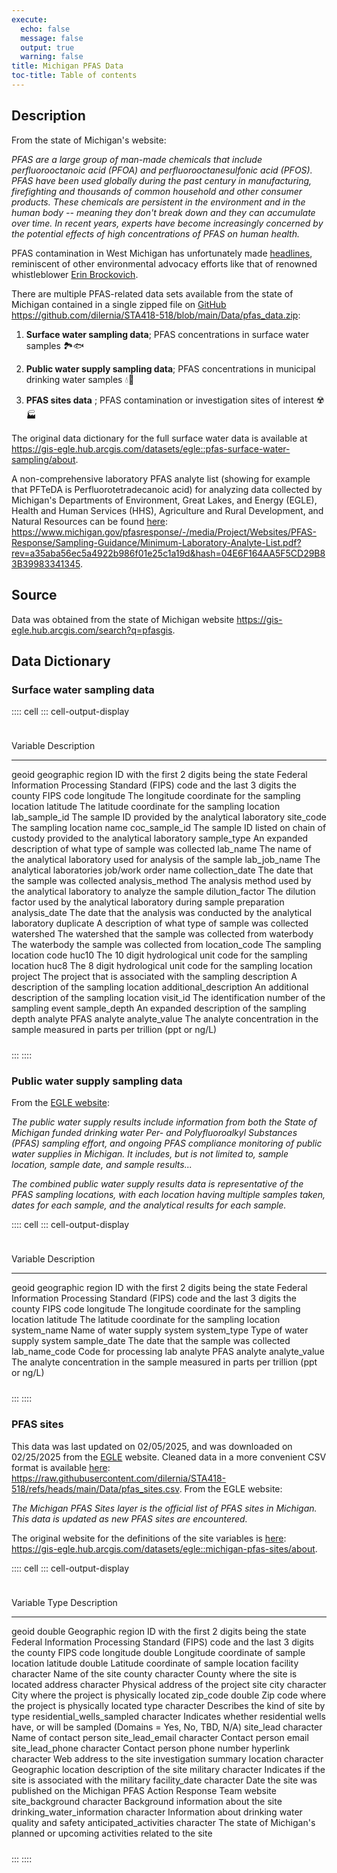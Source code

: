 ```yaml
---
execute:
  echo: false
  message: false
  output: true
  warning: false
title: Michigan PFAS Data
toc-title: Table of contents
---
```


## Description

From the state of Michigan's website:

*PFAS are a large group of man-made chemicals that include
perfluorooctanoic acid (PFOA) and perfluorooctanesulfonic acid (PFOS).
PFAS have been used globally during the past century in manufacturing,
firefighting and thousands of common household and other consumer
products. These chemicals are persistent in the environment and in the
human body -- meaning they don't break down and they can accumulate over
time. In recent years, experts have become increasingly concerned by the
potential effects of high concentrations of PFAS on human health.*

PFAS contamination in West Michigan has unfortunately made
[headlines](https://www.wzzm13.com/article/news/local/judge-approves-54m-settlement-kent-co-residents-wolverine-3m-pfas-case/69-091ea42c-125a-4341-8ea0-238fdac4d06e),
reminiscent of other environmental advocacy efforts like that of
renowned whistleblower [Erin
Brockovich](https://en.wikipedia.org/wiki/Erin_Brockovich).

There are multiple PFAS-related data sets available from the state of
Michigan contained in a single zipped file on
[GitHub](https://github.com/dilernia/STA418-518/blob/main/Data/pfas_data.zip)
<https://github.com/dilernia/STA418-518/blob/main/Data/pfas_data.zip>:

1.  **Surface water sampling data**; PFAS concentrations in surface
    water samples 🏞🐟

2.  **Public water supply sampling data**; PFAS concentrations in
    municipal drinking water samples 💧🫗

3.  **PFAS sites data** ; PFAS contamination or investigation sites of
    interest ☢️🏭

The original data dictionary for the full surface water data is
available at
<https://gis-egle.hub.arcgis.com/datasets/egle::pfas-surface-water-sampling/about>.

A non-comprehensive laboratory PFAS analyte list (showing for example
that PFTeDA is Perfluorotetradecanoic acid) for analyzing data collected
by Michigan's Departments of Environment, Great Lakes, and Energy
(EGLE), Health and Human Services (HHS), Agriculture and Rural
Development, and Natural Resources can be found
[here](https://www.michigan.gov/pfasresponse/-/media/Project/Websites/PFAS-Response/Sampling-Guidance/Minimum-Laboratory-Analyte-List.pdf?rev=a35aba56ec5a4922b986f01e25c1a19d&hash=04E6F164AA5F5CD29B83B39983341345):
<https://www.michigan.gov/pfasresponse/-/media/Project/Websites/PFAS-Response/Sampling-Guidance/Minimum-Laboratory-Analyte-List.pdf?rev=a35aba56ec5a4922b986f01e25c1a19d&hash=04E6F164AA5F5CD29B83B39983341345>.

## Source

Data was obtained from the state of Michigan website
<https://gis-egle.hub.arcgis.com/search?q=pfasgis>.

## Data Dictionary

### Surface water sampling data

:::: cell
::: cell-output-display
<div id="xjxkzdfeuo" style="padding-left:0px;padding-right:0px;padding-top:10px;padding-bottom:10px;overflow-x:auto;overflow-y:auto;width:auto;height:auto;">
<style>#xjxkzdfeuo table {
  font-family: system-ui, 'Segoe UI', Roboto, Helvetica, Arial, sans-serif, 'Apple Color Emoji', 'Segoe UI Emoji', 'Segoe UI Symbol', 'Noto Color Emoji';
  -webkit-font-smoothing: antialiased;
  -moz-osx-font-smoothing: grayscale;
}

#xjxkzdfeuo thead, #xjxkzdfeuo tbody, #xjxkzdfeuo tfoot, #xjxkzdfeuo tr, #xjxkzdfeuo td, #xjxkzdfeuo th {
  border-style: none;
}

#xjxkzdfeuo p {
  margin: 0;
  padding: 0;
}

#xjxkzdfeuo .gt_table {
  display: table;
  border-collapse: collapse;
  line-height: normal;
  margin-left: auto;
  margin-right: auto;
  color: #333333;
  font-size: 16px;
  font-weight: normal;
  font-style: normal;
  background-color: #FFFFFF;
  width: auto;
  border-top-style: solid;
  border-top-width: 2px;
  border-top-color: #A8A8A8;
  border-right-style: none;
  border-right-width: 2px;
  border-right-color: #D3D3D3;
  border-bottom-style: solid;
  border-bottom-width: 2px;
  border-bottom-color: #A8A8A8;
  border-left-style: none;
  border-left-width: 2px;
  border-left-color: #D3D3D3;
}

#xjxkzdfeuo .gt_caption {
  padding-top: 4px;
  padding-bottom: 4px;
}

#xjxkzdfeuo .gt_title {
  color: #333333;
  font-size: 125%;
  font-weight: initial;
  padding-top: 4px;
  padding-bottom: 4px;
  padding-left: 5px;
  padding-right: 5px;
  border-bottom-color: #FFFFFF;
  border-bottom-width: 0;
}

#xjxkzdfeuo .gt_subtitle {
  color: #333333;
  font-size: 85%;
  font-weight: initial;
  padding-top: 3px;
  padding-bottom: 5px;
  padding-left: 5px;
  padding-right: 5px;
  border-top-color: #FFFFFF;
  border-top-width: 0;
}

#xjxkzdfeuo .gt_heading {
  background-color: #FFFFFF;
  text-align: center;
  border-bottom-color: #FFFFFF;
  border-left-style: none;
  border-left-width: 1px;
  border-left-color: #D3D3D3;
  border-right-style: none;
  border-right-width: 1px;
  border-right-color: #D3D3D3;
}

#xjxkzdfeuo .gt_bottom_border {
  border-bottom-style: solid;
  border-bottom-width: 2px;
  border-bottom-color: #D3D3D3;
}

#xjxkzdfeuo .gt_col_headings {
  border-top-style: solid;
  border-top-width: 2px;
  border-top-color: #D3D3D3;
  border-bottom-style: solid;
  border-bottom-width: 2px;
  border-bottom-color: #D3D3D3;
  border-left-style: none;
  border-left-width: 1px;
  border-left-color: #D3D3D3;
  border-right-style: none;
  border-right-width: 1px;
  border-right-color: #D3D3D3;
}

#xjxkzdfeuo .gt_col_heading {
  color: #333333;
  background-color: #FFFFFF;
  font-size: 100%;
  font-weight: normal;
  text-transform: inherit;
  border-left-style: none;
  border-left-width: 1px;
  border-left-color: #D3D3D3;
  border-right-style: none;
  border-right-width: 1px;
  border-right-color: #D3D3D3;
  vertical-align: bottom;
  padding-top: 5px;
  padding-bottom: 6px;
  padding-left: 5px;
  padding-right: 5px;
  overflow-x: hidden;
}

#xjxkzdfeuo .gt_column_spanner_outer {
  color: #333333;
  background-color: #FFFFFF;
  font-size: 100%;
  font-weight: normal;
  text-transform: inherit;
  padding-top: 0;
  padding-bottom: 0;
  padding-left: 4px;
  padding-right: 4px;
}

#xjxkzdfeuo .gt_column_spanner_outer:first-child {
  padding-left: 0;
}

#xjxkzdfeuo .gt_column_spanner_outer:last-child {
  padding-right: 0;
}

#xjxkzdfeuo .gt_column_spanner {
  border-bottom-style: solid;
  border-bottom-width: 2px;
  border-bottom-color: #D3D3D3;
  vertical-align: bottom;
  padding-top: 5px;
  padding-bottom: 5px;
  overflow-x: hidden;
  display: inline-block;
  width: 100%;
}

#xjxkzdfeuo .gt_spanner_row {
  border-bottom-style: hidden;
}

#xjxkzdfeuo .gt_group_heading {
  padding-top: 8px;
  padding-bottom: 8px;
  padding-left: 5px;
  padding-right: 5px;
  color: #333333;
  background-color: #FFFFFF;
  font-size: 100%;
  font-weight: initial;
  text-transform: inherit;
  border-top-style: solid;
  border-top-width: 2px;
  border-top-color: #D3D3D3;
  border-bottom-style: solid;
  border-bottom-width: 2px;
  border-bottom-color: #D3D3D3;
  border-left-style: none;
  border-left-width: 1px;
  border-left-color: #D3D3D3;
  border-right-style: none;
  border-right-width: 1px;
  border-right-color: #D3D3D3;
  vertical-align: middle;
  text-align: left;
}

#xjxkzdfeuo .gt_empty_group_heading {
  padding: 0.5px;
  color: #333333;
  background-color: #FFFFFF;
  font-size: 100%;
  font-weight: initial;
  border-top-style: solid;
  border-top-width: 2px;
  border-top-color: #D3D3D3;
  border-bottom-style: solid;
  border-bottom-width: 2px;
  border-bottom-color: #D3D3D3;
  vertical-align: middle;
}

#xjxkzdfeuo .gt_from_md > :first-child {
  margin-top: 0;
}

#xjxkzdfeuo .gt_from_md > :last-child {
  margin-bottom: 0;
}

#xjxkzdfeuo .gt_row {
  padding-top: 8px;
  padding-bottom: 8px;
  padding-left: 5px;
  padding-right: 5px;
  margin: 10px;
  border-top-style: solid;
  border-top-width: 1px;
  border-top-color: #D3D3D3;
  border-left-style: none;
  border-left-width: 1px;
  border-left-color: #D3D3D3;
  border-right-style: none;
  border-right-width: 1px;
  border-right-color: #D3D3D3;
  vertical-align: middle;
  overflow-x: hidden;
}

#xjxkzdfeuo .gt_stub {
  color: #333333;
  background-color: #FFFFFF;
  font-size: 100%;
  font-weight: initial;
  text-transform: inherit;
  border-right-style: solid;
  border-right-width: 2px;
  border-right-color: #D3D3D3;
  padding-left: 5px;
  padding-right: 5px;
}

#xjxkzdfeuo .gt_stub_row_group {
  color: #333333;
  background-color: #FFFFFF;
  font-size: 100%;
  font-weight: initial;
  text-transform: inherit;
  border-right-style: solid;
  border-right-width: 2px;
  border-right-color: #D3D3D3;
  padding-left: 5px;
  padding-right: 5px;
  vertical-align: top;
}

#xjxkzdfeuo .gt_row_group_first td {
  border-top-width: 2px;
}

#xjxkzdfeuo .gt_row_group_first th {
  border-top-width: 2px;
}

#xjxkzdfeuo .gt_summary_row {
  color: #333333;
  background-color: #FFFFFF;
  text-transform: inherit;
  padding-top: 8px;
  padding-bottom: 8px;
  padding-left: 5px;
  padding-right: 5px;
}

#xjxkzdfeuo .gt_first_summary_row {
  border-top-style: solid;
  border-top-color: #D3D3D3;
}

#xjxkzdfeuo .gt_first_summary_row.thick {
  border-top-width: 2px;
}

#xjxkzdfeuo .gt_last_summary_row {
  padding-top: 8px;
  padding-bottom: 8px;
  padding-left: 5px;
  padding-right: 5px;
  border-bottom-style: solid;
  border-bottom-width: 2px;
  border-bottom-color: #D3D3D3;
}

#xjxkzdfeuo .gt_grand_summary_row {
  color: #333333;
  background-color: #FFFFFF;
  text-transform: inherit;
  padding-top: 8px;
  padding-bottom: 8px;
  padding-left: 5px;
  padding-right: 5px;
}

#xjxkzdfeuo .gt_first_grand_summary_row {
  padding-top: 8px;
  padding-bottom: 8px;
  padding-left: 5px;
  padding-right: 5px;
  border-top-style: double;
  border-top-width: 6px;
  border-top-color: #D3D3D3;
}

#xjxkzdfeuo .gt_last_grand_summary_row_top {
  padding-top: 8px;
  padding-bottom: 8px;
  padding-left: 5px;
  padding-right: 5px;
  border-bottom-style: double;
  border-bottom-width: 6px;
  border-bottom-color: #D3D3D3;
}

#xjxkzdfeuo .gt_striped {
  background-color: rgba(128, 128, 128, 0.05);
}

#xjxkzdfeuo .gt_table_body {
  border-top-style: solid;
  border-top-width: 2px;
  border-top-color: #D3D3D3;
  border-bottom-style: solid;
  border-bottom-width: 2px;
  border-bottom-color: #D3D3D3;
}

#xjxkzdfeuo .gt_footnotes {
  color: #333333;
  background-color: #FFFFFF;
  border-bottom-style: none;
  border-bottom-width: 2px;
  border-bottom-color: #D3D3D3;
  border-left-style: none;
  border-left-width: 2px;
  border-left-color: #D3D3D3;
  border-right-style: none;
  border-right-width: 2px;
  border-right-color: #D3D3D3;
}

#xjxkzdfeuo .gt_footnote {
  margin: 0px;
  font-size: 90%;
  padding-top: 4px;
  padding-bottom: 4px;
  padding-left: 5px;
  padding-right: 5px;
}

#xjxkzdfeuo .gt_sourcenotes {
  color: #333333;
  background-color: #FFFFFF;
  border-bottom-style: none;
  border-bottom-width: 2px;
  border-bottom-color: #D3D3D3;
  border-left-style: none;
  border-left-width: 2px;
  border-left-color: #D3D3D3;
  border-right-style: none;
  border-right-width: 2px;
  border-right-color: #D3D3D3;
}

#xjxkzdfeuo .gt_sourcenote {
  font-size: 90%;
  padding-top: 4px;
  padding-bottom: 4px;
  padding-left: 5px;
  padding-right: 5px;
}

#xjxkzdfeuo .gt_left {
  text-align: left;
}

#xjxkzdfeuo .gt_center {
  text-align: center;
}

#xjxkzdfeuo .gt_right {
  text-align: right;
  font-variant-numeric: tabular-nums;
}

#xjxkzdfeuo .gt_font_normal {
  font-weight: normal;
}

#xjxkzdfeuo .gt_font_bold {
  font-weight: bold;
}

#xjxkzdfeuo .gt_font_italic {
  font-style: italic;
}

#xjxkzdfeuo .gt_super {
  font-size: 65%;
}

#xjxkzdfeuo .gt_footnote_marks {
  font-size: 75%;
  vertical-align: 0.4em;
  position: initial;
}

#xjxkzdfeuo .gt_asterisk {
  font-size: 100%;
  vertical-align: 0;
}

#xjxkzdfeuo .gt_indent_1 {
  text-indent: 5px;
}

#xjxkzdfeuo .gt_indent_2 {
  text-indent: 10px;
}

#xjxkzdfeuo .gt_indent_3 {
  text-indent: 15px;
}

#xjxkzdfeuo .gt_indent_4 {
  text-indent: 20px;
}

#xjxkzdfeuo .gt_indent_5 {
  text-indent: 25px;
}

#xjxkzdfeuo .katex-display {
  display: inline-flex !important;
  margin-bottom: 0.75em !important;
}

#xjxkzdfeuo div.Reactable > div.rt-table > div.rt-thead > div.rt-tr.rt-tr-group-header > div.rt-th-group:after {
  height: 0px !important;
}
</style>

  Variable                 Description
  ------------------------ -------------------------------------------------------------------------------------------------------------------------------------------------------------
  geoid                    geographic region ID with the first 2 digits being the state Federal Information Processing Standard (FIPS) code and the last 3 digits the county FIPS code
  longitude                The longitude coordinate for the sampling location
  latitude                 The latitude coordinate for the sampling location
  lab_sample_id            The sample ID provided by the analytical laboratory
  site_code                The sampling location name
  coc_sample_id            The sample ID listed on chain of custody provided to the analytical laboratory
  sample_type              An expanded description of what type of sample was collected
  lab_name                 The name of the analytical laboratory used for analysis of the sample
  lab_job_name             The analytical laboratories job/work order name
  collection_date          The date that the sample was collected
  analysis_method          The analysis method used by the analytical laboratory to analyze the sample
  dilution_factor          The dilution factor used by the analytical laboratory during sample preparation
  analysis_date            The date that the analysis was conducted by the analytical laboratory
  duplicate                A description of what type of sample was collected
  watershed                The watershed that the sample was collected from
  waterbody                The waterbody the sample was collected from
  location_code            The sampling location code
  huc10                    The 10 digit hydrological unit code for the sampling location
  huc8                     The 8 digit hydrological unit code for the sampling location
  project                  The project that is associated with the sampling
  description              A description of the sampling location
  additional_description   An additional description of the sampling location
  visit_id                 The identification number of the sampling event
  sample_depth             An expanded description of the sampling depth
  analyte                  PFAS analyte
  analyte_value            The analyte concentration in the sample measured in parts per trillion (ppt or ng/L)

</div>
:::
::::

### Public water supply sampling data

From the [EGLE
website](https://www.michigan.gov/egle/maps-data/mpart-pfas-gis):

*The public water supply results include information from both the State
of Michigan funded drinking water Per- and Polyfluoroalkyl Substances
(PFAS) sampling effort, and ongoing PFAS compliance monitoring of public
water supplies in Michigan. It includes, but is not limited to, sample
location, sample date, and sample results...*

*The combined public water supply results data is representative of the
PFAS sampling locations, with each location having multiple samples
taken, dates for each sample, and the analytical results for each
sample.*

:::: cell
::: cell-output-display
<div id="rombjdticb" style="padding-left:0px;padding-right:0px;padding-top:10px;padding-bottom:10px;overflow-x:auto;overflow-y:auto;width:auto;height:auto;">
<style>#rombjdticb table {
  font-family: system-ui, 'Segoe UI', Roboto, Helvetica, Arial, sans-serif, 'Apple Color Emoji', 'Segoe UI Emoji', 'Segoe UI Symbol', 'Noto Color Emoji';
  -webkit-font-smoothing: antialiased;
  -moz-osx-font-smoothing: grayscale;
}

#rombjdticb thead, #rombjdticb tbody, #rombjdticb tfoot, #rombjdticb tr, #rombjdticb td, #rombjdticb th {
  border-style: none;
}

#rombjdticb p {
  margin: 0;
  padding: 0;
}

#rombjdticb .gt_table {
  display: table;
  border-collapse: collapse;
  line-height: normal;
  margin-left: auto;
  margin-right: auto;
  color: #333333;
  font-size: 16px;
  font-weight: normal;
  font-style: normal;
  background-color: #FFFFFF;
  width: auto;
  border-top-style: solid;
  border-top-width: 2px;
  border-top-color: #A8A8A8;
  border-right-style: none;
  border-right-width: 2px;
  border-right-color: #D3D3D3;
  border-bottom-style: solid;
  border-bottom-width: 2px;
  border-bottom-color: #A8A8A8;
  border-left-style: none;
  border-left-width: 2px;
  border-left-color: #D3D3D3;
}

#rombjdticb .gt_caption {
  padding-top: 4px;
  padding-bottom: 4px;
}

#rombjdticb .gt_title {
  color: #333333;
  font-size: 125%;
  font-weight: initial;
  padding-top: 4px;
  padding-bottom: 4px;
  padding-left: 5px;
  padding-right: 5px;
  border-bottom-color: #FFFFFF;
  border-bottom-width: 0;
}

#rombjdticb .gt_subtitle {
  color: #333333;
  font-size: 85%;
  font-weight: initial;
  padding-top: 3px;
  padding-bottom: 5px;
  padding-left: 5px;
  padding-right: 5px;
  border-top-color: #FFFFFF;
  border-top-width: 0;
}

#rombjdticb .gt_heading {
  background-color: #FFFFFF;
  text-align: center;
  border-bottom-color: #FFFFFF;
  border-left-style: none;
  border-left-width: 1px;
  border-left-color: #D3D3D3;
  border-right-style: none;
  border-right-width: 1px;
  border-right-color: #D3D3D3;
}

#rombjdticb .gt_bottom_border {
  border-bottom-style: solid;
  border-bottom-width: 2px;
  border-bottom-color: #D3D3D3;
}

#rombjdticb .gt_col_headings {
  border-top-style: solid;
  border-top-width: 2px;
  border-top-color: #D3D3D3;
  border-bottom-style: solid;
  border-bottom-width: 2px;
  border-bottom-color: #D3D3D3;
  border-left-style: none;
  border-left-width: 1px;
  border-left-color: #D3D3D3;
  border-right-style: none;
  border-right-width: 1px;
  border-right-color: #D3D3D3;
}

#rombjdticb .gt_col_heading {
  color: #333333;
  background-color: #FFFFFF;
  font-size: 100%;
  font-weight: normal;
  text-transform: inherit;
  border-left-style: none;
  border-left-width: 1px;
  border-left-color: #D3D3D3;
  border-right-style: none;
  border-right-width: 1px;
  border-right-color: #D3D3D3;
  vertical-align: bottom;
  padding-top: 5px;
  padding-bottom: 6px;
  padding-left: 5px;
  padding-right: 5px;
  overflow-x: hidden;
}

#rombjdticb .gt_column_spanner_outer {
  color: #333333;
  background-color: #FFFFFF;
  font-size: 100%;
  font-weight: normal;
  text-transform: inherit;
  padding-top: 0;
  padding-bottom: 0;
  padding-left: 4px;
  padding-right: 4px;
}

#rombjdticb .gt_column_spanner_outer:first-child {
  padding-left: 0;
}

#rombjdticb .gt_column_spanner_outer:last-child {
  padding-right: 0;
}

#rombjdticb .gt_column_spanner {
  border-bottom-style: solid;
  border-bottom-width: 2px;
  border-bottom-color: #D3D3D3;
  vertical-align: bottom;
  padding-top: 5px;
  padding-bottom: 5px;
  overflow-x: hidden;
  display: inline-block;
  width: 100%;
}

#rombjdticb .gt_spanner_row {
  border-bottom-style: hidden;
}

#rombjdticb .gt_group_heading {
  padding-top: 8px;
  padding-bottom: 8px;
  padding-left: 5px;
  padding-right: 5px;
  color: #333333;
  background-color: #FFFFFF;
  font-size: 100%;
  font-weight: initial;
  text-transform: inherit;
  border-top-style: solid;
  border-top-width: 2px;
  border-top-color: #D3D3D3;
  border-bottom-style: solid;
  border-bottom-width: 2px;
  border-bottom-color: #D3D3D3;
  border-left-style: none;
  border-left-width: 1px;
  border-left-color: #D3D3D3;
  border-right-style: none;
  border-right-width: 1px;
  border-right-color: #D3D3D3;
  vertical-align: middle;
  text-align: left;
}

#rombjdticb .gt_empty_group_heading {
  padding: 0.5px;
  color: #333333;
  background-color: #FFFFFF;
  font-size: 100%;
  font-weight: initial;
  border-top-style: solid;
  border-top-width: 2px;
  border-top-color: #D3D3D3;
  border-bottom-style: solid;
  border-bottom-width: 2px;
  border-bottom-color: #D3D3D3;
  vertical-align: middle;
}

#rombjdticb .gt_from_md > :first-child {
  margin-top: 0;
}

#rombjdticb .gt_from_md > :last-child {
  margin-bottom: 0;
}

#rombjdticb .gt_row {
  padding-top: 8px;
  padding-bottom: 8px;
  padding-left: 5px;
  padding-right: 5px;
  margin: 10px;
  border-top-style: solid;
  border-top-width: 1px;
  border-top-color: #D3D3D3;
  border-left-style: none;
  border-left-width: 1px;
  border-left-color: #D3D3D3;
  border-right-style: none;
  border-right-width: 1px;
  border-right-color: #D3D3D3;
  vertical-align: middle;
  overflow-x: hidden;
}

#rombjdticb .gt_stub {
  color: #333333;
  background-color: #FFFFFF;
  font-size: 100%;
  font-weight: initial;
  text-transform: inherit;
  border-right-style: solid;
  border-right-width: 2px;
  border-right-color: #D3D3D3;
  padding-left: 5px;
  padding-right: 5px;
}

#rombjdticb .gt_stub_row_group {
  color: #333333;
  background-color: #FFFFFF;
  font-size: 100%;
  font-weight: initial;
  text-transform: inherit;
  border-right-style: solid;
  border-right-width: 2px;
  border-right-color: #D3D3D3;
  padding-left: 5px;
  padding-right: 5px;
  vertical-align: top;
}

#rombjdticb .gt_row_group_first td {
  border-top-width: 2px;
}

#rombjdticb .gt_row_group_first th {
  border-top-width: 2px;
}

#rombjdticb .gt_summary_row {
  color: #333333;
  background-color: #FFFFFF;
  text-transform: inherit;
  padding-top: 8px;
  padding-bottom: 8px;
  padding-left: 5px;
  padding-right: 5px;
}

#rombjdticb .gt_first_summary_row {
  border-top-style: solid;
  border-top-color: #D3D3D3;
}

#rombjdticb .gt_first_summary_row.thick {
  border-top-width: 2px;
}

#rombjdticb .gt_last_summary_row {
  padding-top: 8px;
  padding-bottom: 8px;
  padding-left: 5px;
  padding-right: 5px;
  border-bottom-style: solid;
  border-bottom-width: 2px;
  border-bottom-color: #D3D3D3;
}

#rombjdticb .gt_grand_summary_row {
  color: #333333;
  background-color: #FFFFFF;
  text-transform: inherit;
  padding-top: 8px;
  padding-bottom: 8px;
  padding-left: 5px;
  padding-right: 5px;
}

#rombjdticb .gt_first_grand_summary_row {
  padding-top: 8px;
  padding-bottom: 8px;
  padding-left: 5px;
  padding-right: 5px;
  border-top-style: double;
  border-top-width: 6px;
  border-top-color: #D3D3D3;
}

#rombjdticb .gt_last_grand_summary_row_top {
  padding-top: 8px;
  padding-bottom: 8px;
  padding-left: 5px;
  padding-right: 5px;
  border-bottom-style: double;
  border-bottom-width: 6px;
  border-bottom-color: #D3D3D3;
}

#rombjdticb .gt_striped {
  background-color: rgba(128, 128, 128, 0.05);
}

#rombjdticb .gt_table_body {
  border-top-style: solid;
  border-top-width: 2px;
  border-top-color: #D3D3D3;
  border-bottom-style: solid;
  border-bottom-width: 2px;
  border-bottom-color: #D3D3D3;
}

#rombjdticb .gt_footnotes {
  color: #333333;
  background-color: #FFFFFF;
  border-bottom-style: none;
  border-bottom-width: 2px;
  border-bottom-color: #D3D3D3;
  border-left-style: none;
  border-left-width: 2px;
  border-left-color: #D3D3D3;
  border-right-style: none;
  border-right-width: 2px;
  border-right-color: #D3D3D3;
}

#rombjdticb .gt_footnote {
  margin: 0px;
  font-size: 90%;
  padding-top: 4px;
  padding-bottom: 4px;
  padding-left: 5px;
  padding-right: 5px;
}

#rombjdticb .gt_sourcenotes {
  color: #333333;
  background-color: #FFFFFF;
  border-bottom-style: none;
  border-bottom-width: 2px;
  border-bottom-color: #D3D3D3;
  border-left-style: none;
  border-left-width: 2px;
  border-left-color: #D3D3D3;
  border-right-style: none;
  border-right-width: 2px;
  border-right-color: #D3D3D3;
}

#rombjdticb .gt_sourcenote {
  font-size: 90%;
  padding-top: 4px;
  padding-bottom: 4px;
  padding-left: 5px;
  padding-right: 5px;
}

#rombjdticb .gt_left {
  text-align: left;
}

#rombjdticb .gt_center {
  text-align: center;
}

#rombjdticb .gt_right {
  text-align: right;
  font-variant-numeric: tabular-nums;
}

#rombjdticb .gt_font_normal {
  font-weight: normal;
}

#rombjdticb .gt_font_bold {
  font-weight: bold;
}

#rombjdticb .gt_font_italic {
  font-style: italic;
}

#rombjdticb .gt_super {
  font-size: 65%;
}

#rombjdticb .gt_footnote_marks {
  font-size: 75%;
  vertical-align: 0.4em;
  position: initial;
}

#rombjdticb .gt_asterisk {
  font-size: 100%;
  vertical-align: 0;
}

#rombjdticb .gt_indent_1 {
  text-indent: 5px;
}

#rombjdticb .gt_indent_2 {
  text-indent: 10px;
}

#rombjdticb .gt_indent_3 {
  text-indent: 15px;
}

#rombjdticb .gt_indent_4 {
  text-indent: 20px;
}

#rombjdticb .gt_indent_5 {
  text-indent: 25px;
}

#rombjdticb .katex-display {
  display: inline-flex !important;
  margin-bottom: 0.75em !important;
}

#rombjdticb div.Reactable > div.rt-table > div.rt-thead > div.rt-tr.rt-tr-group-header > div.rt-th-group:after {
  height: 0px !important;
}
</style>

  Variable        Description
  --------------- -------------------------------------------------------------------------------------------------------------------------------------------------------------
  geoid           geographic region ID with the first 2 digits being the state Federal Information Processing Standard (FIPS) code and the last 3 digits the county FIPS code
  longitude       The longitude coordinate for the sampling location
  latitude        The latitude coordinate for the sampling location
  system_name     Name of water supply system
  system_type     Type of water supply system
  sample_date     The date that the sample was collected
  lab_name_code   Code for processing lab
  analyte         PFAS analyte
  analyte_value   The analyte concentration in the sample measured in parts per trillion (ppt or ng/L)

</div>
:::
::::

### PFAS sites

This data was last updated on 02/05/2025, and was downloaded on
02/25/2025 from the
[EGLE](https://gis-egle.hub.arcgis.com/maps/17b26cf283624bf49705741e81fde0c4)
website. Cleaned data in a more convenient CSV format is available
[here](https://raw.githubusercontent.com/dilernia/STA418-518/refs/heads/main/Data/pfas_sites.csv):
<https://raw.githubusercontent.com/dilernia/STA418-518/refs/heads/main/Data/pfas_sites.csv>.
From the EGLE website:

*The Michigan PFAS Sites layer is the official list of PFAS sites in
Michigan. This data is updated as new PFAS sites are encountered.*

The original website for the definitions of the site variables is
[here](https://gis-egle.hub.arcgis.com/datasets/egle::michigan-pfas-sites/about):
<https://gis-egle.hub.arcgis.com/datasets/egle::michigan-pfas-sites/about>.

:::: cell
::: cell-output-display
<div id="nelertzpff" style="padding-left:0px;padding-right:0px;padding-top:10px;padding-bottom:10px;overflow-x:auto;overflow-y:auto;width:auto;height:auto;">
<style>#nelertzpff table {
  font-family: system-ui, 'Segoe UI', Roboto, Helvetica, Arial, sans-serif, 'Apple Color Emoji', 'Segoe UI Emoji', 'Segoe UI Symbol', 'Noto Color Emoji';
  -webkit-font-smoothing: antialiased;
  -moz-osx-font-smoothing: grayscale;
}

#nelertzpff thead, #nelertzpff tbody, #nelertzpff tfoot, #nelertzpff tr, #nelertzpff td, #nelertzpff th {
  border-style: none;
}

#nelertzpff p {
  margin: 0;
  padding: 0;
}

#nelertzpff .gt_table {
  display: table;
  border-collapse: collapse;
  line-height: normal;
  margin-left: auto;
  margin-right: auto;
  color: #333333;
  font-size: 16px;
  font-weight: normal;
  font-style: normal;
  background-color: #FFFFFF;
  width: auto;
  border-top-style: solid;
  border-top-width: 2px;
  border-top-color: #A8A8A8;
  border-right-style: none;
  border-right-width: 2px;
  border-right-color: #D3D3D3;
  border-bottom-style: solid;
  border-bottom-width: 2px;
  border-bottom-color: #A8A8A8;
  border-left-style: none;
  border-left-width: 2px;
  border-left-color: #D3D3D3;
}

#nelertzpff .gt_caption {
  padding-top: 4px;
  padding-bottom: 4px;
}

#nelertzpff .gt_title {
  color: #333333;
  font-size: 125%;
  font-weight: initial;
  padding-top: 4px;
  padding-bottom: 4px;
  padding-left: 5px;
  padding-right: 5px;
  border-bottom-color: #FFFFFF;
  border-bottom-width: 0;
}

#nelertzpff .gt_subtitle {
  color: #333333;
  font-size: 85%;
  font-weight: initial;
  padding-top: 3px;
  padding-bottom: 5px;
  padding-left: 5px;
  padding-right: 5px;
  border-top-color: #FFFFFF;
  border-top-width: 0;
}

#nelertzpff .gt_heading {
  background-color: #FFFFFF;
  text-align: center;
  border-bottom-color: #FFFFFF;
  border-left-style: none;
  border-left-width: 1px;
  border-left-color: #D3D3D3;
  border-right-style: none;
  border-right-width: 1px;
  border-right-color: #D3D3D3;
}

#nelertzpff .gt_bottom_border {
  border-bottom-style: solid;
  border-bottom-width: 2px;
  border-bottom-color: #D3D3D3;
}

#nelertzpff .gt_col_headings {
  border-top-style: solid;
  border-top-width: 2px;
  border-top-color: #D3D3D3;
  border-bottom-style: solid;
  border-bottom-width: 2px;
  border-bottom-color: #D3D3D3;
  border-left-style: none;
  border-left-width: 1px;
  border-left-color: #D3D3D3;
  border-right-style: none;
  border-right-width: 1px;
  border-right-color: #D3D3D3;
}

#nelertzpff .gt_col_heading {
  color: #333333;
  background-color: #FFFFFF;
  font-size: 100%;
  font-weight: normal;
  text-transform: inherit;
  border-left-style: none;
  border-left-width: 1px;
  border-left-color: #D3D3D3;
  border-right-style: none;
  border-right-width: 1px;
  border-right-color: #D3D3D3;
  vertical-align: bottom;
  padding-top: 5px;
  padding-bottom: 6px;
  padding-left: 5px;
  padding-right: 5px;
  overflow-x: hidden;
}

#nelertzpff .gt_column_spanner_outer {
  color: #333333;
  background-color: #FFFFFF;
  font-size: 100%;
  font-weight: normal;
  text-transform: inherit;
  padding-top: 0;
  padding-bottom: 0;
  padding-left: 4px;
  padding-right: 4px;
}

#nelertzpff .gt_column_spanner_outer:first-child {
  padding-left: 0;
}

#nelertzpff .gt_column_spanner_outer:last-child {
  padding-right: 0;
}

#nelertzpff .gt_column_spanner {
  border-bottom-style: solid;
  border-bottom-width: 2px;
  border-bottom-color: #D3D3D3;
  vertical-align: bottom;
  padding-top: 5px;
  padding-bottom: 5px;
  overflow-x: hidden;
  display: inline-block;
  width: 100%;
}

#nelertzpff .gt_spanner_row {
  border-bottom-style: hidden;
}

#nelertzpff .gt_group_heading {
  padding-top: 8px;
  padding-bottom: 8px;
  padding-left: 5px;
  padding-right: 5px;
  color: #333333;
  background-color: #FFFFFF;
  font-size: 100%;
  font-weight: initial;
  text-transform: inherit;
  border-top-style: solid;
  border-top-width: 2px;
  border-top-color: #D3D3D3;
  border-bottom-style: solid;
  border-bottom-width: 2px;
  border-bottom-color: #D3D3D3;
  border-left-style: none;
  border-left-width: 1px;
  border-left-color: #D3D3D3;
  border-right-style: none;
  border-right-width: 1px;
  border-right-color: #D3D3D3;
  vertical-align: middle;
  text-align: left;
}

#nelertzpff .gt_empty_group_heading {
  padding: 0.5px;
  color: #333333;
  background-color: #FFFFFF;
  font-size: 100%;
  font-weight: initial;
  border-top-style: solid;
  border-top-width: 2px;
  border-top-color: #D3D3D3;
  border-bottom-style: solid;
  border-bottom-width: 2px;
  border-bottom-color: #D3D3D3;
  vertical-align: middle;
}

#nelertzpff .gt_from_md > :first-child {
  margin-top: 0;
}

#nelertzpff .gt_from_md > :last-child {
  margin-bottom: 0;
}

#nelertzpff .gt_row {
  padding-top: 8px;
  padding-bottom: 8px;
  padding-left: 5px;
  padding-right: 5px;
  margin: 10px;
  border-top-style: solid;
  border-top-width: 1px;
  border-top-color: #D3D3D3;
  border-left-style: none;
  border-left-width: 1px;
  border-left-color: #D3D3D3;
  border-right-style: none;
  border-right-width: 1px;
  border-right-color: #D3D3D3;
  vertical-align: middle;
  overflow-x: hidden;
}

#nelertzpff .gt_stub {
  color: #333333;
  background-color: #FFFFFF;
  font-size: 100%;
  font-weight: initial;
  text-transform: inherit;
  border-right-style: solid;
  border-right-width: 2px;
  border-right-color: #D3D3D3;
  padding-left: 5px;
  padding-right: 5px;
}

#nelertzpff .gt_stub_row_group {
  color: #333333;
  background-color: #FFFFFF;
  font-size: 100%;
  font-weight: initial;
  text-transform: inherit;
  border-right-style: solid;
  border-right-width: 2px;
  border-right-color: #D3D3D3;
  padding-left: 5px;
  padding-right: 5px;
  vertical-align: top;
}

#nelertzpff .gt_row_group_first td {
  border-top-width: 2px;
}

#nelertzpff .gt_row_group_first th {
  border-top-width: 2px;
}

#nelertzpff .gt_summary_row {
  color: #333333;
  background-color: #FFFFFF;
  text-transform: inherit;
  padding-top: 8px;
  padding-bottom: 8px;
  padding-left: 5px;
  padding-right: 5px;
}

#nelertzpff .gt_first_summary_row {
  border-top-style: solid;
  border-top-color: #D3D3D3;
}

#nelertzpff .gt_first_summary_row.thick {
  border-top-width: 2px;
}

#nelertzpff .gt_last_summary_row {
  padding-top: 8px;
  padding-bottom: 8px;
  padding-left: 5px;
  padding-right: 5px;
  border-bottom-style: solid;
  border-bottom-width: 2px;
  border-bottom-color: #D3D3D3;
}

#nelertzpff .gt_grand_summary_row {
  color: #333333;
  background-color: #FFFFFF;
  text-transform: inherit;
  padding-top: 8px;
  padding-bottom: 8px;
  padding-left: 5px;
  padding-right: 5px;
}

#nelertzpff .gt_first_grand_summary_row {
  padding-top: 8px;
  padding-bottom: 8px;
  padding-left: 5px;
  padding-right: 5px;
  border-top-style: double;
  border-top-width: 6px;
  border-top-color: #D3D3D3;
}

#nelertzpff .gt_last_grand_summary_row_top {
  padding-top: 8px;
  padding-bottom: 8px;
  padding-left: 5px;
  padding-right: 5px;
  border-bottom-style: double;
  border-bottom-width: 6px;
  border-bottom-color: #D3D3D3;
}

#nelertzpff .gt_striped {
  background-color: rgba(128, 128, 128, 0.05);
}

#nelertzpff .gt_table_body {
  border-top-style: solid;
  border-top-width: 2px;
  border-top-color: #D3D3D3;
  border-bottom-style: solid;
  border-bottom-width: 2px;
  border-bottom-color: #D3D3D3;
}

#nelertzpff .gt_footnotes {
  color: #333333;
  background-color: #FFFFFF;
  border-bottom-style: none;
  border-bottom-width: 2px;
  border-bottom-color: #D3D3D3;
  border-left-style: none;
  border-left-width: 2px;
  border-left-color: #D3D3D3;
  border-right-style: none;
  border-right-width: 2px;
  border-right-color: #D3D3D3;
}

#nelertzpff .gt_footnote {
  margin: 0px;
  font-size: 90%;
  padding-top: 4px;
  padding-bottom: 4px;
  padding-left: 5px;
  padding-right: 5px;
}

#nelertzpff .gt_sourcenotes {
  color: #333333;
  background-color: #FFFFFF;
  border-bottom-style: none;
  border-bottom-width: 2px;
  border-bottom-color: #D3D3D3;
  border-left-style: none;
  border-left-width: 2px;
  border-left-color: #D3D3D3;
  border-right-style: none;
  border-right-width: 2px;
  border-right-color: #D3D3D3;
}

#nelertzpff .gt_sourcenote {
  font-size: 90%;
  padding-top: 4px;
  padding-bottom: 4px;
  padding-left: 5px;
  padding-right: 5px;
}

#nelertzpff .gt_left {
  text-align: left;
}

#nelertzpff .gt_center {
  text-align: center;
}

#nelertzpff .gt_right {
  text-align: right;
  font-variant-numeric: tabular-nums;
}

#nelertzpff .gt_font_normal {
  font-weight: normal;
}

#nelertzpff .gt_font_bold {
  font-weight: bold;
}

#nelertzpff .gt_font_italic {
  font-style: italic;
}

#nelertzpff .gt_super {
  font-size: 65%;
}

#nelertzpff .gt_footnote_marks {
  font-size: 75%;
  vertical-align: 0.4em;
  position: initial;
}

#nelertzpff .gt_asterisk {
  font-size: 100%;
  vertical-align: 0;
}

#nelertzpff .gt_indent_1 {
  text-indent: 5px;
}

#nelertzpff .gt_indent_2 {
  text-indent: 10px;
}

#nelertzpff .gt_indent_3 {
  text-indent: 15px;
}

#nelertzpff .gt_indent_4 {
  text-indent: 20px;
}

#nelertzpff .gt_indent_5 {
  text-indent: 25px;
}

#nelertzpff .katex-display {
  display: inline-flex !important;
  margin-bottom: 0.75em !important;
}

#nelertzpff div.Reactable > div.rt-table > div.rt-thead > div.rt-tr.rt-tr-group-header > div.rt-th-group:after {
  height: 0px !important;
}
</style>

  Variable                     Type        Description
  ---------------------------- ----------- -------------------------------------------------------------------------------------------------------------------------------------------------------------
  geoid                        double      Geographic region ID with the first 2 digits being the state Federal Information Processing Standard (FIPS) code and the last 3 digits the county FIPS code
  longitude                    double      Longitude coordinate of sample location
  latitude                     double      Latitude coordinate of sample location
  facility                     character   Name of the site
  county                       character   County where the site is located
  address                      character   Physical address of the project site
  city                         character   City where the project is physically located
  zip_code                     double      Zip code where the project is physically located
  type                         character   Describes the kind of site by type
  residential_wells_sampled    character   Indicates whether residential wells have, or will be sampled (Domains = Yes, No, TBD, N/A)
  site_lead                    character   Name of contact person
  site_lead_email              character   Contact person email
  site_lead_phone              character   Contact person phone number
  hyperlink                    character   Web address to the site investigation summary
  location                     character   Geographic location description of the site
  military                     character   Indicates if the site is associated with the military
  facility_date                character   Date the site was published on the Michigan PFAS Action Response Team website
  site_background              character   Background information about the site
  drinking_water_information   character   Information about drinking water quality and safety
  anticipated_activities       character   The state of Michigan\'s planned or upcoming activities related to the site

</div>
:::
::::
